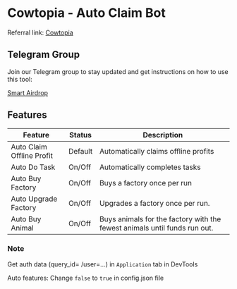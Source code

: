 # Cowtopia - Auto Claim Bot

Referral link: [Cowtopia](https://t.me/cowtopiabot/app?startapp=5914982564)

## Telegram Group

Join our Telegram group to stay updated and get instructions on how to use this tool:

[Smart Airdrop](https://t.me/smartairdrop2120)

## Features

| Feature                  | Status                 | Description                                           |
|--------------------------|------------------------|-------------------------------------------------------|
| Auto Claim Offline Profit| Default                | Automatically claims offline profits                  |
| Auto Do Task             | On/Off                 | Automatically completes tasks                         |
| Auto Buy Factory         | On/Off                 | Buys a factory once per run                           |
| Auto Upgrade Factory     | On/Off                 | Upgrades a factory once per run.                      |
| Auto Buy Animal          | On/Off                 | Buys animals for the factory with the fewest animals until funds run out.                     |

### Note

Get auth data (query_id= /user=...) in `Application` tab in DevTools

Auto features: Change `false` to `true` in config.json file
